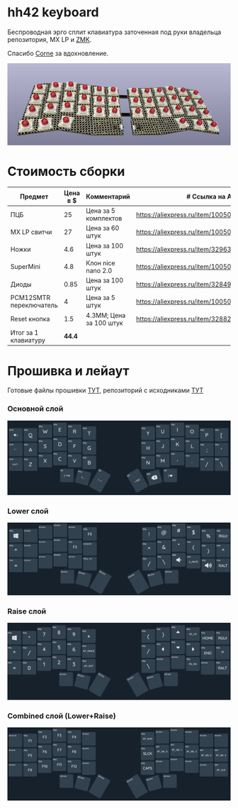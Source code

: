 # hh42 keyboard

Беспроводная эрго сплит клавиатура заточенная под руки владельца репозитория, MX LP и [ZMK](https://zmk.dev/).

Спасибо [Corne](https://github.com/foostan/crkbd) за вдохновление.

![keyboardimage](https://github.com/maslomeister/hh42/blob/main/img/kicad_3d.png?raw=true)

# Стоимость сборки

| Предмет                 | Цена в $ | Комментарий             | # Ссылка на Али                                  |
| ----------------------- | -------- | ----------------------- | ------------------------------------------------ |
| ПЦБ                     | 25       | Цена за 5 комплектов    | https://aliexpress.ru/item/1005006573905744.html |
| MX LP свитчи            | 27       | Цена за 60 штук         | https://aliexpress.ru/item/1005006328228130.html |
| Ножки                   | 4.6      | Цена за 100 штук        | https://aliexpress.ru/item/32963141746.html      |
| SuperMini               | 4.8      | Клон nice nano 2.0      | https://aliexpress.ru/item/1005006035267231.html |
| Диоды                   | 0.85     | Цена за 100 штук        | https://aliexpress.ru/item/32849879904.html      |
| PCM12SMTR переключатель | 4        | Цена за 5 штук          | https://aliexpress.ru/item/1005005366298406.html |
| Reset кнопка            | 1.5      | 4.3ММ; Цена за 100 штук | https://aliexpress.ru/item/32882161197.html      |
| Итог за 1 клавиатуру    | **44.4** |

# Прошивка и лейаут

Готовые файлы прошивки [ТУТ](https://github.com/maslomeister/hh42/tree/main/firmwares), репозиторий с исходниками [ТУТ](https://github.com/maslomeister/zmk-configs)

### Основной слой

![основной_слой](https://github.com/maslomeister/hh42/blob/main/img/layout1.png?raw=true)

### Lower слой

![lower_слой](https://github.com/maslomeister/hh42/blob/main/img/layout2.png?raw=true)

### Raise слой

![raise_слой](https://github.com/maslomeister/hh42/blob/main/img/layout3.png?raw=true)

### Combined слой (Lower+Raise)

![combined_слой](https://github.com/maslomeister/hh42/blob/main/img/layout4.png?raw=true)
